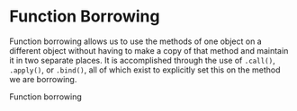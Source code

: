 # Function Borrowing

Function borrowing allows us to use the methods of one object on a different object without having to make a copy of that method and maintain it in two separate places. It is accomplished through the use of `.call()`, `.apply()`, or `.bind()`, all of which exist to explicitly set this on the method we are borrowing.

<BadgeLink colorScheme="yellow" badgeText="Read" href="https://medium.com/@ensallee/function-borrowing-in-javascript-4bd671e9d7b4">Function borrowing</BadgeLink>
